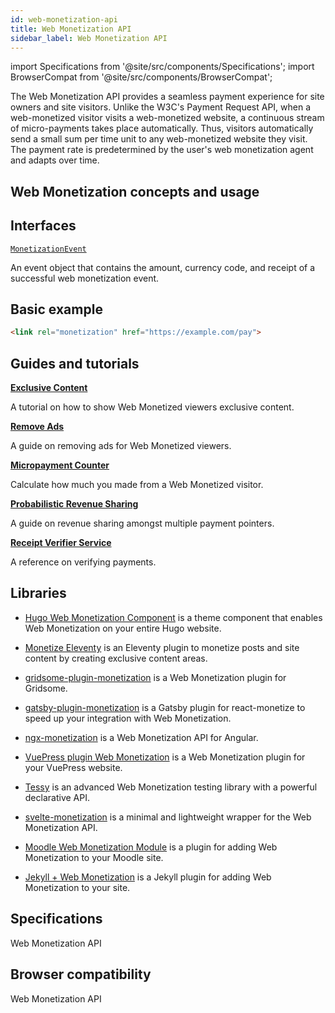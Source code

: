 ```yaml
---
id: web-monetization-api
title: Web Monetization API
sidebar_label: Web Monetization API
---
```

import Specifications from '@site/src/components/Specifications';
import BrowserCompat from '@site/src/components/BrowserCompat';


The Web Monetization API provides a seamless payment experience for site owners and site visitors. Unlike the W3C's Payment Request API, when a web-monetized visitor visits a web-monetized website, a continuous stream of micro-payments takes place automatically. Thus, visitors automatically send a small sum per time unit to any web-monetized website they visit. The payment rate is predetermined by the user's web monetization agent and adapts over time.

## Web Monetization concepts and usage

## Interfaces
[`MonetizationEvent`](monetization-event.md)
  
  An event object that contains the amount, currency code, and receipt of a successful web monetization event.  

## Basic example

```html
<link rel="monetization" href="https://example.com/pay">
```

## Guides and tutorials

[**Exclusive Content**](exclusive-content.md)

A tutorial on how to show Web Monetized viewers exclusive content.

[**Remove Ads**](remove-ads.md)

A guide on removing ads for Web Monetized viewers. 

[**Micropayment Counter**](counter.md)

Calculate how much you made from a Web Monetized visitor.  

[**Probabilistic Revenue Sharing**](probabilistic-rev-sharing.md)

A guide on revenue sharing amongst multiple payment pointers. 

[**Receipt Verifier Service**](receipt-verifier.md)

A reference on verifying payments. 

## Libraries

- [Hugo Web Monetization Component](https://github.com/sabineschaller/hugo-webmonetization-component) is a theme component that enables Web Monetization on your entire Hugo website. 

- [Monetize Eleventy](https://github.com/DanCanetti/eleventy-plugin-monetization) is an Eleventy plugin to monetize posts and site content by creating exclusive content areas. 

- [gridsome-plugin-monetization](https://github.com/Sergix/gridsome-plugin-monetization) is a Web Monetization plugin for Gridsome. 

- [gatsby-plugin-monetization](https://github.com/mrmuhammadali/gatsby-plugin-monetization) is a Gatsby plugin for react-monetize to speed up your integration with Web Monetization. 

- [ngx-monetization](https://github.com/CDDelta/ngx-monetization) is a Web Monetization API for Angular. 

- [VuePress plugin Web Monetization](https://github.com/spekulatius/vuepress-plugin-web-monetization) is a Web Monetization plugin for your VuePress website. 

- [Tessy](https://github.com/VladimirMikulic/tessy) is an advanced Web Monetization testing library with a powerful declarative API. 

- [svelte-monetization](https://github.com/wobsoriano/svelte-monetization) is a minimal and lightweight wrapper for the Web Monetization API. 

- [Moodle Web Monetization Module](https://github.com/andrewhancox/moodle-local_webmonetization) is a plugin for adding Web Monetization to your Moodle site. 

- [Jekyll + Web Monetization](https://github.com/philnash/jekyll-web_monetization) is a Jekyll plugin for adding Web Monetization to your site.  



## Specifications

<Specifications>Web Monetization API</Specifications>

## Browser compatibility

<BrowserCompat data="webmonetization.json">Web Monetization API</BrowserCompat>

